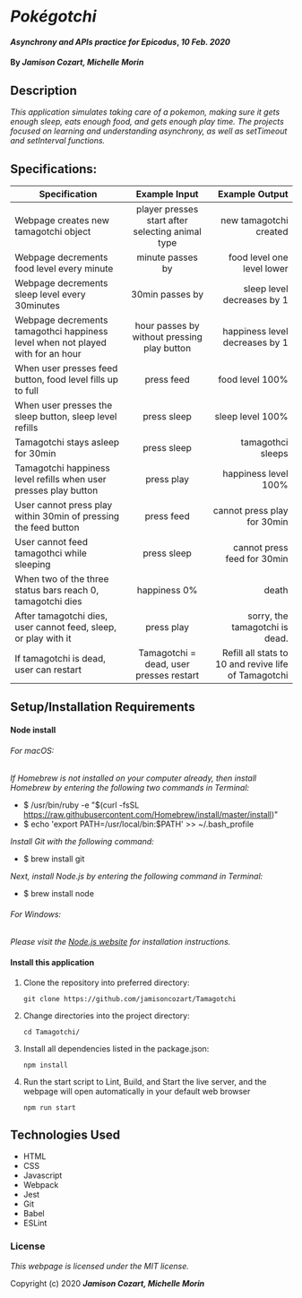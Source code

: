 # _Pokégotchi_

#### _Asynchrony and APIs practice for Epicodus_, _10 Feb. 2020_

#### By _**Jamison Cozart, Michelle Morin**_

## Description

_This application simulates taking care of a pokemon, making sure it gets enough sleep, eats enough food, and gets enough play time. The projects focused on learning and understanding asynchrony, as well as setTimeout and setInterval functions._

## Specifications:

| Specification | Example Input | Example Output |
| ------------- |:-------------:| -------------------:|
| Webpage creates new tamagotchi object | player presses start after selecting animal type | new tamagotchi created |
| Webpage decrements food level every minute | minute passes by | food level one level lower |
| Webpage decrements sleep level every 30minutes | 30min passes by | sleep level decreases by 1 |
| Webpage decrements tamagothci happiness level when not played with for an hour | hour passes by without pressing play button | happiness level decreases by 1 |
| When user presses feed button, food level fills up to full | press feed | food level 100% |
| When user presses the sleep button, sleep level refills | press sleep | sleep level 100% |
| Tamagotchi stays asleep for 30min | press sleep | tamagothci sleeps |
| Tamagotchi happiness level refills when user presses play button | press play | happiness level 100% |
| User cannot press play within 30min of pressing the feed button | press feed | cannot press play for 30min |
| User cannot feed tamagothci while sleeping | press sleep | cannot press feed for 30min |
| When two of the three status bars reach 0, tamagotchi dies | happiness 0% | death |
|After tamagotchi dies, user cannot feed, sleep, or play with it|press play|sorry, the tamagotchi is dead.|
|If tamagotchi is dead, user can restart|Tamagotchi = dead, user presses restart|Refill all stats to 10 and revive life of Tamagotchi|


## Setup/Installation Requirements

#### Node install

###### For macOS:
_If Homebrew is not installed on your computer already, then install Homebrew by entering the following two commands in Terminal:_
* $ /usr/bin/ruby -e "$(curl -fsSL https://raw.githubusercontent.com/Homebrew/install/master/install)"
* $ echo 'export PATH=/usr/local/bin:$PATH' >> ~/.bash_profile

_Install Git with the following command:_
* $ brew install git

_Next, install Node.js by entering the following command in Terminal:_
* $ brew install node

###### For Windows:
_Please visit the [Node.js website](https://nodejs.org/en/download/) for installation instructions._


#### Install this application

1. Clone the repository into preferred directory:
    ```
    git clone https://github.com/jamisoncozart/Tamagotchi
    ```
2. Change directories into the project directory:
    ```
    cd Tamagotchi/
    ```
2. Install all dependencies listed in the package.json:
    ```
    npm install
    ```
3. Run the start script to Lint, Build, and Start the live server, and the webpage will open automatically in your default web browser
    ```
    npm run start
    ```

## Technologies Used

* HTML
* CSS
* Javascript
* Webpack
* Jest
* Git
* Babel
* ESLint

### License

*This webpage is licensed under the MIT license.*

Copyright (c) 2020 **_Jamison Cozart, Michelle Morin_**
